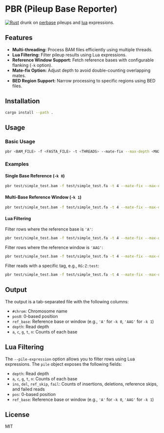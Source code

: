 # PBR (Pileup Base Reporter)

[![Rust](https://github.com/brentp/pbr/actions/workflows/rust.yml/badge.svg)](https://github.com/brentp/pbr/actions/workflows/rust.yml)
drunk on [perbase](https://github.com/sstadick/perbase) pileups and [lua](https://github.com/khvzak/mlua/) expressions.

## Features

- **Multi-threading:** Process BAM files efficiently using multiple threads.
- **Lua Filtering:** Filter pileup results using Lua expressions.
- **Reference Window Support:** Fetch reference bases with configurable flanking (`-k` option).
- **Mate-fix Option:** Adjust depth to avoid double-counting overlapping mates.
- **BED Region Support:** Narrow processing to specific regions using BED files.

## Installation

```bash
cargo install --path .
```

## Usage

### Basic Usage

```bash
pbr <BAM_FILE> -f <FASTA_FILE> -t <THREADS> --mate-fix --max-depth <MAX_DEPTH> -k <FLANKING>
```

### Examples

#### Single Base Reference (`-k 0`)

```bash
pbr test/simple_test.bam -f test/simple_test.fa -t 4 --mate-fix --max-depth 500000 -k 0
```

#### Multi-Base Reference Window (`-k 1`)

```bash
pbr test/simple_test.bam -f test/simple_test.fa -t 4 --mate-fix --max-depth 500000 -k 1
```

#### Lua Filtering

Filter rows where the reference base is `'A'`:

```bash
pbr test/simple_test.bam -f test/simple_test.fa -t 4 --mate-fix --max-depth 500000 -k 0 --pile-expression "return pile.ref_base == 'A'"
```

Filter rows where the reference window is `'AAG'`:

```bash
pbr test/simple_test.bam -f test/simple_test.fa -t 4 --mate-fix --max-depth 500000 -k 1 --pile-expression "return pile.ref_base == 'AAG'"
```

Filter reads with a specific tag, e.g., `RG:Z:test`:

```bash
pbr test/simple_test.bam -f test/simple_test.fa -t 4 --mate-fix --max-depth 500000 -k 0 --pile-expression "return read:tag('RG') == 'test'"
```

## Output

The output is a tab-separated file with the following columns:

- `#chrom`: Chromosome name
- `pos0`: 0-based position
- `ref_base`: Reference base or window (e.g., `'A'` for `-k 0`, `'AAG'` for `-k 1`)
- `depth`: Read depth
- `a`, `c`, `g`, `t`, `n`: Counts of each base

## Lua Filtering

The `--pile-expression` option allows you to filter rows using Lua expressions. The `pile` object exposes the following fields:

- `depth`: Read depth
- `a`, `c`, `g`, `t`, `n`: Counts of each base
- `ins`, `del`, `ref_skip`, `fail`: Counts of insertions, deletions, reference skips, and failed reads
- `pos`: 0-based position
- `ref_base`: Reference base or window (e.g., `'A'` for `-k 0`, `'AAG'` for `-k 1`)

## License

MIT
